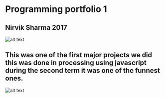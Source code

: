 # Programming portfolio 1
## Nirvik Sharma 2017


![alt text](https://nirviksharma.github.io/Programming1Portfolio/pic.png "Logo Title Text 1")

##  This was one of the first major projects we did this was done in processing using javascript during the second term it was one of the funnest ones. 
 
![alt text](https://nirviksharma.github.io/Programming1Portfolio/calc.png "Logo Title Text 1")



